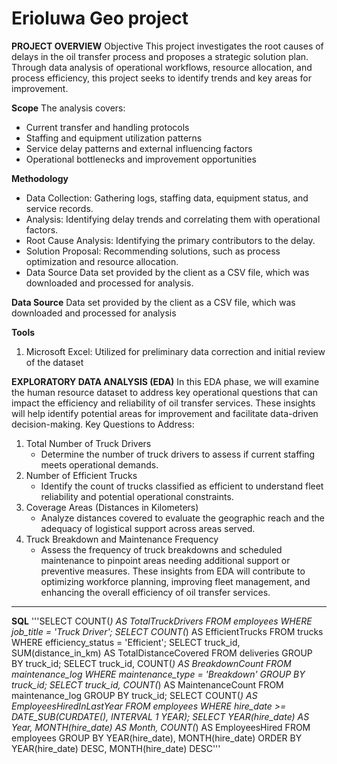 # Erioluwa Geo project 

**PROJECT OVERVIEW** 
Objective This project investigates the root causes of delays in the oil transfer process and proposes a strategic solution plan. Through data analysis of operational workflows, resource allocation, and process efficiency, this project seeks to identify trends and key areas for improvement.

**Scope**
The analysis covers:
* Current transfer and handling protocols
* Staffing and equipment utilization patterns
* Service delay patterns and external influencing factors
* Operational bottlenecks and improvement opportunities

**Methodology**
* Data Collection: Gathering logs, staffing data, equipment status, and service records.
* Analysis: Identifying delay trends and correlating them with operational factors.
* Root Cause Analysis: Identifying the primary contributors to the delay.
* Solution Proposal: Recommending solutions, such as process optimization and resource allocation.
* Data Source Data set provided by the client as a CSV file, which was downloaded and processed for analysis.

**Data Source** 
Data set provided by the client as a CSV file, which was downloaded and processed for analysis

**Tools**
1. Microsoft Excel: Utilized for preliminary data correction and initial review of the dataset
   
**EXPLORATORY DATA ANALYSIS (EDA)**
In this EDA phase, we will examine the human resource dataset to address key operational questions that can impact the efficiency and reliability of oil transfer services. These insights will help identify potential areas for improvement and facilitate data-driven decision-making. Key Questions to Address:
1. Total Number of Truck Drivers
     * Determine the number of truck drivers to assess if current staffing meets operational demands.
2. Number of Efficient Trucks
     * Identify the count of trucks classified as efficient to understand fleet reliability and potential operational constraints.
3. Coverage Areas (Distances in Kilometers)
     * Analyze distances covered to evaluate the geographic reach and the adequacy of logistical support across areas served.
4. Truck Breakdown and Maintenance Frequency
     * Assess the frequency of truck breakdowns and scheduled maintenance to pinpoint areas needing additional support or preventive measures.
These insights from EDA will contribute to optimizing workforce planning, improving fleet management, and enhancing the overall efficiency of oil transfer services.
---
__SQL__
'''SELECT COUNT(*) AS TotalTruckDrivers
FROM employees
WHERE job_title = 'Truck Driver';
SELECT COUNT(*) AS EfficientTrucks FROM trucks WHERE efficiency_status = 'Efficient';
SELECT truck_id, SUM(distance_in_km) AS TotalDistanceCovered FROM deliveries GROUP BY truck_id;
SELECT truck_id, COUNT(*) AS BreakdownCount FROM maintenance_log WHERE maintenance_type = 'Breakdown' GROUP BY truck_id;
SELECT truck_id, COUNT(*) AS MaintenanceCount FROM maintenance_log GROUP BY truck_id;
SELECT COUNT(*) AS EmployeesHiredInLastYear FROM employees WHERE hire_date >= DATE_SUB(CURDATE(), INTERVAL 1 YEAR);
SELECT YEAR(hire_date) AS Year, MONTH(hire_date) AS Month, COUNT(*) AS EmployeesHired FROM employees GROUP BY YEAR(hire_date), MONTH(hire_date) ORDER BY YEAR(hire_date) DESC, MONTH(hire_date) DESC'''
